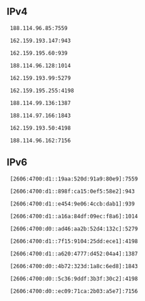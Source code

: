 ## IPv4
```
 188.114.96.85:7559
```
```
 162.159.193.147:943
```
```
 162.159.195.60:939
```
```
 188.114.96.128:1014
```
```
 162.159.193.99:5279
```
```
 162.159.195.255:4198
```
```
 188.114.99.136:1387
```
```
 188.114.97.166:1843
```
```
 162.159.193.50:4198
```
```
 188.114.96.162:7156
```

## IPv6
```
 [2606:4700:d1::19aa:520d:91a9:80e9]:7559
```
```
 [2606:4700:d1::898f:ca15:0ef5:58e2]:943
```
```
 [2606:4700:d1::e454:9e06:4ccb:dab1]:939
```
```
 [2606:4700:d1::a16a:84df:09ec:f8a6]:1014
```
```
 [2606:4700:d0::ad46:aa2b:52d4:132c]:5279
```
```
 [2606:4700:d1::7f15:9104:25dd:ece1]:4198
```
```
 [2606:4700:d1::a620:4777:d452:04a4]:1387
```
```
 [2606:4700:d0::4b72:323d:1a8c:6ed8]:1843
```
```
 [2606:4700:d0::5c36:9ddf:3b3f:30c2]:4198
```
```
 [2606:4700:d0::ec09:71ca:2b03:a5e7]:7156
```

